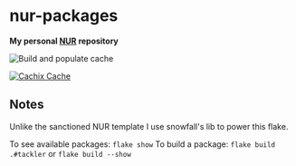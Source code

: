 # nur-packages

**My personal [NUR](https://github.com/nix-community/NUR) repository**

![Build and populate cache](https://github.com/ossareh/nur-packages/workflows/Build%20and%20populate%20cache/badge.svg)

[![Cachix Cache](https://img.shields.io/badge/cachix-ossareh-blue.svg)](https://ossareh.cachix.org)

## Notes

Unlike the sanctioned NUR template I use snowfall's lib to power this flake.

To see available packages: `flake show`
To build a package: `flake build .#tackler` or `flake build --show`
